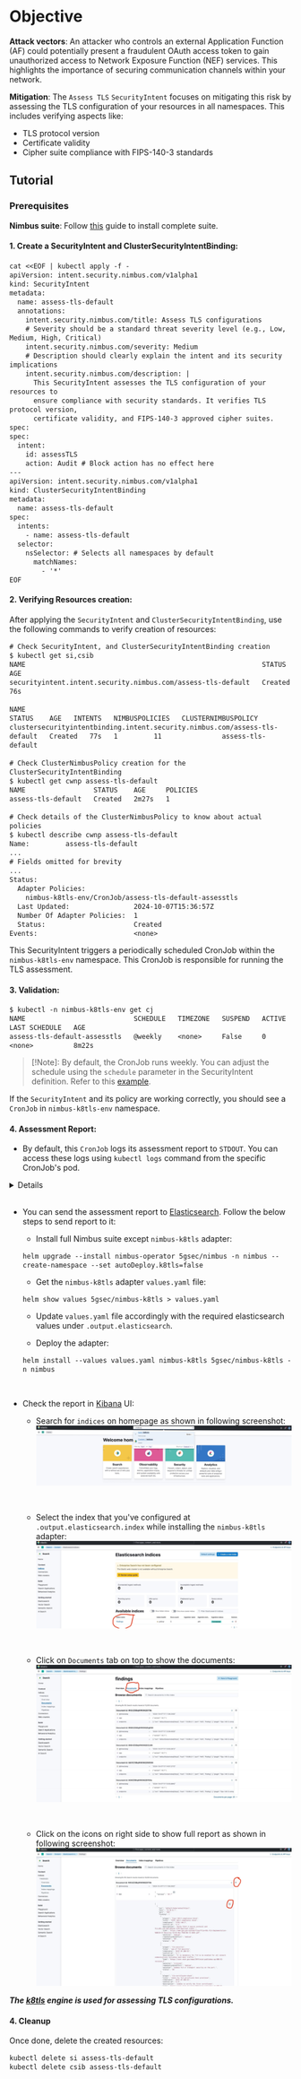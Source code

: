 # Objective

**Attack vectors**: An attacker who controls an external Application Function (AF) could potentially present a
fraudulent OAuth access token to gain unauthorized access to Network Exposure Function (NEF) services. This highlights
the importance of securing communication channels within your network.

**Mitigation**: The `Assess TLS` `SecurityIntent` focuses on mitigating this risk by assessing the TLS configuration of
your resources in all namespaces. This includes verifying aspects like:

- TLS protocol version
- Certificate validity
- Cipher suite compliance with FIPS-140-3 standards

## Tutorial

### Prerequisites

**Nimbus suite**: Follow [this](../../deployments/nimbus/Readme.md) guide to install complete suite.

#### 1. Create a SecurityIntent and ClusterSecurityIntentBinding:

```shell
cat <<EOF | kubectl apply -f -
apiVersion: intent.security.nimbus.com/v1alpha1
kind: SecurityIntent
metadata:
  name: assess-tls-default
  annotations:
    intent.security.nimbus.com/title: Assess TLS configurations
    # Severity should be a standard threat severity level (e.g., Low, Medium, High, Critical)
    intent.security.nimbus.com/severity: Medium
    # Description should clearly explain the intent and its security implications
    intent.security.nimbus.com/description: |
      This SecurityIntent assesses the TLS configuration of your resources to 
      ensure compliance with security standards. It verifies TLS protocol version,
      certificate validity, and FIPS-140-3 approved cipher suites.
spec:
spec:
  intent:
    id: assessTLS
    action: Audit # Block action has no effect here
---
apiVersion: intent.security.nimbus.com/v1alpha1
kind: ClusterSecurityIntentBinding
metadata:
  name: assess-tls-default
spec:
  intents:
    - name: assess-tls-default
  selector:
    nsSelector: # Selects all namespaces by default
      matchNames:
        - '*'
EOF
```

#### 2. Verifying Resources creation:

After applying the `SecurityIntent` and `ClusterSecurityIntentBinding`, use the following commands to verify creation of
resources:

```shell
# Check SecurityIntent, and ClusterSecurityIntentBinding creation
$ kubectl get si,csib
NAME                                                           STATUS    AGE
securityintent.intent.security.nimbus.com/assess-tls-default   Created   76s

NAME                                                                         STATUS    AGE   INTENTS   NIMBUSPOLICIES   CLUSTERNIMBUSPOLICY
clustersecurityintentbinding.intent.security.nimbus.com/assess-tls-default   Created   77s   1         11               assess-tls-default

# Check ClusterNimbusPolicy creation for the ClusterSecurityIntentBinding
$ kubectl get cwnp assess-tls-default
NAME                 STATUS    AGE     POLICIES
assess-tls-default   Created   2m27s   1

# Check details of the ClusterNimbusPolicy to know about actual policies
$ kubectl describe cwnp assess-tls-default
Name:         assess-tls-default
...
# Fields omitted for brevity
...
Status:
  Adapter Policies:
    nimbus-k8tls-env/CronJob/assess-tls-default-assesstls
  Last Updated:                2024-10-07T15:36:57Z
  Number Of Adapter Policies:  1
  Status:                      Created
Events:                        <none>
```

This SecurityIntent triggers a periodically scheduled CronJob within the `nimbus-k8tls-env` namespace. This CronJob is
responsible for running the TLS assessment.

#### 3. Validation:

```shell
$ kubectl -n nimbus-k8tls-env get cj
NAME                           SCHEDULE   TIMEZONE   SUSPEND   ACTIVE   LAST SCHEDULE   AGE
assess-tls-default-assesstls   @weekly    <none>     False     0        <none>          8m22s
```

> [!Note]: By default, the CronJob runs weekly. You can adjust the schedule using the `schedule` parameter in the
> SecurityIntent definition. Refer to this [example](../../examples/clusterscoped/assesstls-with-schedule.yaml).

If the `SecurityIntent` and its policy are working correctly, you should see a `CronJob` in `nimbus-k8tls-env`
namespace.

#### 4. Assessment Report:

- By default, this `CronJob` logs its assessment report to `STDOUT`. You can access these
  logs using `kubectl logs` command from the specific CronJob's pod.

<details>

```shell
$ kubectl -n nimbus-k8tls-env logs <pod_name> -c k8tls
unsupported protocol UDP
checking [10.96.0.1:443 default/kubernetes[https]]...
	executing [k8tls_tls_00chktls] tool=tls...
	executing [k8tls_tls_01checkversion] tool=tls...
	executing [k8tls_tls_02certificateChecks] tool=tls...
checking [10.99.11.127:5000 default/web-server-service]...
	executing [k8tls_tls_00chktls] tool=tls...
	executing [k8tls_tls_01checkversion] tool=tls...
	executing [k8tls_tls_02certificateChecks] tool=tls...
checking [10.108.204.179:80 ingress-nginx/ingress-nginx-controller[http]]...
	executing [k8tls_tls_00chktls] tool=tls...
	executing [k8tls_tls_01checkversion] tool=tls...
	executing [k8tls_tls_02certificateChecks] tool=tls...
checking [10.108.204.179:443 ingress-nginx/ingress-nginx-controller[https]]...
	executing [k8tls_tls_00chktls] tool=tls...
	executing [k8tls_tls_01checkversion] tool=tls...
	executing [k8tls_tls_02certificateChecks] tool=tls...
checking [10.97.149.132:443 ingress-nginx/ingress-nginx-controller-admission[https-webhook]]...
	executing [k8tls_tls_00chktls] tool=tls...
	executing [k8tls_tls_01checkversion] tool=tls...
	executing [k8tls_tls_02certificateChecks] tool=tls...
checking [10.96.0.10:53 kube-system/kube-dns[dns-tcp]]...
	executing [k8tls_tls_00chktls] tool=tls...
	executing [k8tls_tls_01checkversion] tool=tls...
	executing [k8tls_tls_02certificateChecks] tool=tls...
checking [10.96.0.10:9153 kube-system/kube-dns[metrics]]...
	executing [k8tls_tls_00chktls] tool=tls...
	executing [k8tls_tls_01checkversion] tool=tls...
	executing [k8tls_tls_02certificateChecks] tool=tls...
checking [10.111.234.163:443 kube-system/metrics-server[https]]...
	executing [k8tls_tls_00chktls] tool=tls...
	executing [k8tls_tls_01checkversion] tool=tls...
	executing [k8tls_tls_02certificateChecks] tool=tls...
checking [10.109.26.113:32767 nimbus/kubearmor]...
	executing [k8tls_tls_00chktls] tool=tls...
	executing [k8tls_tls_01checkversion] tool=tls...
	executing [k8tls_tls_02certificateChecks] tool=tls...
checking [10.103.33.142:8443 nimbus/kubearmor-controller-metrics-service[https]]...
	executing [k8tls_tls_00chktls] tool=tls...
	executing [k8tls_tls_01checkversion] tool=tls...
	executing [k8tls_tls_02certificateChecks] tool=tls...
checking [10.99.183.240:443 nimbus/kubearmor-controller-webhook-service]...
	executing [k8tls_tls_00chktls] tool=tls...
	executing [k8tls_tls_01checkversion] tool=tls...
	executing [k8tls_tls_02certificateChecks] tool=tls...
checking [10.108.53.146:8000 nimbus/kyverno-background-controller-metrics[metrics-port]]...
	executing [k8tls_tls_00chktls] tool=tls...
	executing [k8tls_tls_01checkversion] tool=tls...
	executing [k8tls_tls_02certificateChecks] tool=tls...
checking [10.96.240.82:443 nimbus/kyverno-cleanup-controller[https]]...
	executing [k8tls_tls_00chktls] tool=tls...
	executing [k8tls_tls_01checkversion] tool=tls...
	executing [k8tls_tls_02certificateChecks] tool=tls...
checking [10.98.180.87:8000 nimbus/kyverno-cleanup-controller-metrics[metrics-port]]...
	executing [k8tls_tls_00chktls] tool=tls...
	executing [k8tls_tls_01checkversion] tool=tls...
	executing [k8tls_tls_02certificateChecks] tool=tls...
checking [10.110.185.62:8000 nimbus/kyverno-reports-controller-metrics[metrics-port]]...
	executing [k8tls_tls_00chktls] tool=tls...
	executing [k8tls_tls_01checkversion] tool=tls...
	executing [k8tls_tls_02certificateChecks] tool=tls...
checking [10.96.61.200:443 nimbus/nimbus-operator-kyverno-svc[https]]...
	executing [k8tls_tls_00chktls] tool=tls...
	executing [k8tls_tls_01checkversion] tool=tls...
	executing [k8tls_tls_02certificateChecks] tool=tls...
checking [10.106.165.242:8000 nimbus/nimbus-operator-kyverno-svc-metrics[metrics-port]]...
	executing [k8tls_tls_00chktls] tool=tls...
	executing [k8tls_tls_01checkversion] tool=tls...
	executing [k8tls_tls_02certificateChecks] tool=tls...
checking [10.102.109.113:8080 sentryflow/sentryflow[exporter]]...
	executing [k8tls_tls_00chktls] tool=tls...
	executing [k8tls_tls_01checkversion] tool=tls...
	executing [k8tls_tls_02certificateChecks] tool=tls...
checking [10.102.109.113:8081 sentryflow/sentryflow[filter-server]]...
	executing [k8tls_tls_00chktls] tool=tls...
	executing [k8tls_tls_01checkversion] tool=tls...
	executing [k8tls_tls_02certificateChecks] tool=tls...
json report generated at [/tmp/report.json]
2024/10/07 16:18:19 rendering MD
2024/10/07 16:18:19 rendering HTML
┌─────────────────────────────────────────────────────────────────┬─────────────────────┬────────────┬─────────┬────────────────────────┬────────┬───────────┬──────────────────────────────────────────────┬──────────────────────┐
│                               NAME                              │ ADDRESS             │   STATUS   │ VERSION │ CIPHERSUITE            │ HASH   │ SIGNATURE │ VERIFICATION                                 │ FIPS_140_3_COMPLIANT │
├─────────────────────────────────────────────────────────────────┼─────────────────────┼────────────┼─────────┼────────────────────────┼────────┼───────────┼──────────────────────────────────────────────┼──────────────────────┤
│                    default/kubernetes[https]                    │ 10.96.0.1:443       │     TLS    │ TLSv1.3 │ TLS_AES_128_GCM_SHA256 │ SHA256 │ RSA-PSS   │ unable to verify the first certificate       │ OK                   │
│                    default/web-server-service                   │ 10.99.11.127:5000   │ PLAIN_TEXT │         │                        │        │           │                                              │ FAIL                 │
│           ingress-nginx/ingress-nginx-controller[http]          │ 10.108.204.179:80   │ PLAIN_TEXT │         │                        │        │           │                                              │ FAIL                 │
│          ingress-nginx/ingress-nginx-controller[https]          │ 10.108.204.179:443  │     TLS    │ TLSv1.3 │ TLS_AES_256_GCM_SHA384 │ SHA256 │ RSA-PSS   │ self-signed certificate                      │ OK                   │
│ ingress-nginx/ingress-nginx-controller-admission[https-webhook] │ 10.97.149.132:443   │     TLS    │ TLSv1.3 │ TLS_AES_128_GCM_SHA256 │ SHA256 │ ECDSA     │ unable to verify the first certificate       │ OK                   │
│                  kube-system/kube-dns[dns-tcp]                  │ 10.96.0.10:53       │ PLAIN_TEXT │         │                        │        │           │                                              │ FAIL                 │
│                  kube-system/kube-dns[metrics]                  │ 10.96.0.10:9153     │ PLAIN_TEXT │         │                        │        │           │                                              │ FAIL                 │
│                kube-system/metrics-server[https]                │ 10.111.234.163:443  │     TLS    │ TLSv1.3 │ TLS_AES_128_GCM_SHA256 │ SHA256 │ RSA-PSS   │ self-signed certificate in certificate chain │ OK                   │
│                         nimbus/kubearmor                        │ 10.109.26.113:32767 │ PLAIN_TEXT │         │                        │        │           │                                              │ FAIL                 │
│        nimbus/kubearmor-controller-metrics-service[https]       │ 10.103.33.142:8443  │     TLS    │ TLSv1.3 │ TLS_AES_128_GCM_SHA256 │ SHA256 │ RSA-PSS   │ self-signed certificate in certificate chain │ OK                   │
│           nimbus/kubearmor-controller-webhook-service           │ 10.99.183.240:443   │     TLS    │ TLSv1.3 │ TLS_AES_128_GCM_SHA256 │ SHA256 │ RSA-PSS   │ unable to verify the first certificate       │ OK                   │
│    nimbus/kyverno-background-controller-metrics[metrics-port]   │ 10.108.53.146:8000  │ PLAIN_TEXT │         │                        │        │           │                                              │ FAIL                 │
│             nimbus/kyverno-cleanup-controller[https]            │ 10.96.240.82:443    │     TLS    │ TLSv1.3 │ TLS_AES_128_GCM_SHA256 │ SHA256 │ RSA-PSS   │ unable to verify the first certificate       │ OK                   │
│     nimbus/kyverno-cleanup-controller-metrics[metrics-port]     │ 10.98.180.87:8000   │ PLAIN_TEXT │         │                        │        │           │                                              │ FAIL                 │
│     nimbus/kyverno-reports-controller-metrics[metrics-port]     │ 10.110.185.62:8000  │ PLAIN_TEXT │         │                        │        │           │                                              │ FAIL                 │
│            nimbus/nimbus-operator-kyverno-svc[https]            │ 10.96.61.200:443    │     TLS    │ TLSv1.3 │ TLS_AES_128_GCM_SHA256 │ SHA256 │ RSA-PSS   │ unable to verify the first certificate       │ OK                   │
│     nimbus/nimbus-operator-kyverno-svc-metrics[metrics-port]    │ 10.106.165.242:8000 │ PLAIN_TEXT │         │                        │        │           │                                              │ FAIL                 │
│                 sentryflow/sentryflow[exporter]                 │ 10.102.109.113:8080 │ PLAIN_TEXT │         │                        │        │           │                                              │ FAIL                 │
│               sentryflow/sentryflow[filter-server]              │ 10.102.109.113:8081 │ PLAIN_TEXT │         │                        │        │           │                                              │ FAIL                 │
└─────────────────────────────────────────────────────────────────┴─────────────────────┴────────────┴─────────┴────────────────────────┴────────┴───────────┴──────────────────────────────────────────────┴──────────────────────┘

Summary:
┌──────────────────────────┬───────┐
│ STATUS │ COUNT │
├──────────────────────────┼───────┤
│ self-signed certificate │ 3 │
│ insecure port │ 11 │
│ FIPS 140-3 non-compliant │ 11 │
```

</details>

<br/>

- You can send the assessment report to [Elasticsearch](https://www.elastic.co/elasticsearch). Follow the below steps to
  send report to it:

    - Install full Nimbus suite except `nimbus-k8tls` adapter:

    ```shell
    helm upgrade --install nimbus-operator 5gsec/nimbus -n nimbus --create-namespace --set autoDeploy.k8tls=false
    ```

    - Get the `nimbus-k8tls` adapter `values.yaml` file:

    ```shell
    helm show values 5gsec/nimbus-k8tls > values.yaml
    ```

    - Update `values.yaml` file accordingly with the required elasticsearch values under `.output.elasticsearch`.

    - Deploy the adapter:
    ```shell
    helm install --values values.yaml nimbus-k8tls 5gsec/nimbus-k8tls -n nimbus
    ```

<br/>

- Check the report in [Kibana](https://www.elastic.co/kibana) UI:
    - Search for `indices` on homepage as shown in following screenshot:
      ![HomePage](../assets/1.jpg)

      <br/>

    - Select the index that you've configured at `.output.elasticsearch.index` while installing the `nimbus-k8tls`
      adapter:
      ![Index](../assets/2.jpg)

      <br/>

    - Click on `Documents` tab on top to show the documents:
      ![Documents](../assets/3.jpg)

      <br/>

    - Click on the icons on right side to show full report as shown in following screenshot:
      ![Report](../assets/4.jpg)

**_The [k8tls](https://github.com/kubearmor/k8tls) engine is used for assessing TLS configurations._**

#### 4. Cleanup

Once done, delete the created resources:

```shell
kubectl delete si assess-tls-default
kubectl delete csib assess-tls-default
```
